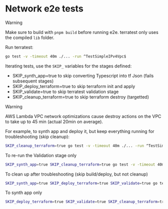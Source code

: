 # Network e2e tests

> [!WARNING]
> Make sure to build with `pnpm build` before running e2e.
> terratest only uses the compiled `lib` folder.

Run terratest:

```sh
go test -v -timeout 40m ./... -run ^TestSimpleIPv4Vpc$
```

Iterating tests, use the `SKIP_` variables for the stages defined:

- SKIP_synth_app=true to skip converting Typescript into tf Json (fails subsequent stages)
- SKIP_deploy_terraform=true to skip terraform init and apply
- SKIP_validate=true to skip terratest validation stage
- SKIP_cleanup_terraform=true to skip terraform destroy (targetted)

> [!WARNING]
> AWS Lambda VPC network optimizations cause destroy actions on the VPC to take up to 45 min (actual 20min on average).

For example, to synth app and deploy it, but keep everything running for troubleshooting (skip cleanup):

```sh
SKIP_cleanup_terraform=true go test -v -timeout 40m ./... -run ^TestSimpleIPv4Vpc$
```

To re-run the Validation stage only

```sh
SKIP_synth_app=true SKIP_cleanup_terraform=true go test -v -timeout 40m ./... -run ^TestSimpleIPv4Vpc$
```

To clean up after troubleshooting (skip build/deploy, but not cleanup)

```sh
SKIP_synth_app=true SKIP_deploy_terraform=true SKIP_validate=true go test -v -timeout 40m ./... -run ^TestSimpleIPv4Vpc$
```

To synth app only

```sh
SKIP_deploy_terraform=true SKIP_validate=true SKIP_cleanup_terraform=true go test -v -timeout 40m ./... -run ^TestSimpleIPv4Vpc$
```
